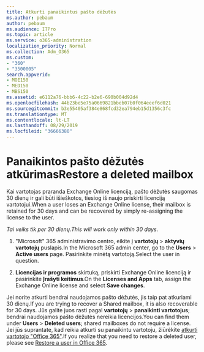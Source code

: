 ```yaml
---
title: Atkurti panaikintus pašto dėžutės
ms.author: pebaum
author: pebaum
ms.audience: ITPro
ms.topic: article
ms.service: o365-administration
localization_priority: Normal
ms.collection: Adm_O365
ms.custom:
- "360"
- "3500005"
search.appverid:
- MOE150
- MED150
- MBS150
ms.assetid: e6112a76-bbb6-4c22-b2e6-690b004d92d4
ms.openlocfilehash: 44b23be5e75a0669821bbeb07b0f064eeef6d021
ms.sourcegitcommit: b3e55405af384e868fcd32ea794eb15d1356c3fc
ms.translationtype: MT
ms.contentlocale: lt-LT
ms.lasthandoff: 08/29/2019
ms.locfileid: "36666380"
---
```

# <a name="restore-a-deleted-mailbox"></a><span data-ttu-id="2429a-102">Panaikintos pašto dėžutės atkūrimas</span><span class="sxs-lookup"><span data-stu-id="2429a-102">Restore a deleted mailbox</span></span>

<span data-ttu-id="2429a-103">Kai vartotojas praranda Exchange Online licenciją, pašto dėžutės saugomas 30 dienų ir gali būti išieškotos, tiesiog iš naujo priskirti licenciją vartotojui.</span><span class="sxs-lookup"><span data-stu-id="2429a-103">When a user loses an Exchange Online license, their mailbox is retained for 30 days and can be recovered by simply re-assigning the license to the user.</span></span>
  
 <span data-ttu-id="2429a-104">*Tai veiks tik per 30 dienų.*</span><span class="sxs-lookup"><span data-stu-id="2429a-104">*This will work only within 30 days.*</span></span>  
  
1. <span data-ttu-id="2429a-105">"Microsoft" 365 administravimo centro, eikite į **vartotojų** \> **aktyvių vartotojų** puslapis.</span><span class="sxs-lookup"><span data-stu-id="2429a-105">In the Microsoft 365 admin center, go to the **Users** \> **Active users** page.</span></span> <span data-ttu-id="2429a-106">Pasirinkite minėtą vartotoją.</span><span class="sxs-lookup"><span data-stu-id="2429a-106">Select the user in question.</span></span>

2. <span data-ttu-id="2429a-107">**Licencijas ir programos** skirtuką, priskirti Exchange Online licenciją ir pasirinkite **Įrašyti keitimus**.</span><span class="sxs-lookup"><span data-stu-id="2429a-107">On the **Licenses and Apps** tab, assign the Exchange Online license and select **Save changes**.</span></span>

<span data-ttu-id="2429a-108">Jei norite atkurti bendrai naudojamos pašto dėžutės, jis taip pat atkuriami 30 dienų.</span><span class="sxs-lookup"><span data-stu-id="2429a-108">If you are trying to recover a Shared mailbox, it is also recoverable for 30 days.</span></span> <span data-ttu-id="2429a-109">Jūs galite juos rasti pagal **vartotojų** \> **panaikinti vartotojus**; bendrai naudojamos pašto dėžutės nereikia licencijos.</span><span class="sxs-lookup"><span data-stu-id="2429a-109">You can find them under **Users** \> **Deleted users**; shared mailboxes do not require a license.</span></span> <span data-ttu-id="2429a-110">Jei jūs suprantate, kad reikia atkurti su panaikintu vartotoju, žiūrėkite [atkurti vartotojo "Office 365"](https://docs.microsoft.com/office365/admin/add-users/restore-user).</span><span class="sxs-lookup"><span data-stu-id="2429a-110">If you realize that you need to restore a deleted user, please see [Restore a user in Office 365](https://docs.microsoft.com/office365/admin/add-users/restore-user).</span></span>
  